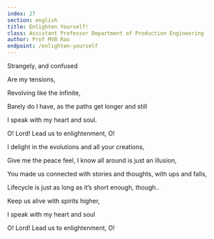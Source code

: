 ```yaml
---
index: 27
section: english
title: Enlighten Yourself!
class: Assistant Professor Department of Production Engineering
author: Prof MVB Rao
endpoint: /enlighten-yourself
---
```


Strangely, and confused

Are my tensions,

Revolving like the infinite,

Barely do I have, as the paths get longer and still

I speak with my heart and soul.

O! Lord! Lead us to enlightenment, O!

I delight in the evolutions and all your creations,

Give me the peace feel, I know all around is just an illusion,

You made us connected with stories and thoughts, with ups and falls,

Lifecycle is just as long as it’s short enough, though..

Keep us alive with spirits higher,

I speak with my heart and soul

O! Lord! Lead us to enlightenment, O!
